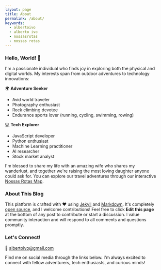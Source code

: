 ```yaml
---
layout: page
title: About
permalink: /about/
keywords:
  - albertoivo
  - alberto ivo
  - nossasrotas
  - nossas rotas
---
```


### Hello, World! 👋

I'm a passionate individual who finds joy in exploring both the physical and digital worlds. My interests span from outdoor adventures to technology innovations:

🌍 **Adventure Seeker**
- Avid world traveler
- Photography enthusiast
- Rock climbing devotee
- Endurance sports lover (running, cycling, swimming, rowing)

💻 **Tech Explorer**
- JavaScript developer
- Python enthusiast
- Machine Learning practitioner
- AI researcher
- Stock market analyst

I'm blessed to share my life with an amazing wife who shares my wanderlust, and together we're raising the most loving daughter anyone could ask for. You can explore our travel adventures through our interactive [Nossas Rotas Map](https://nossasrotas.firebaseapp.com).

### About This Blog

This platform is crafted with ❤️ using [Jekyll](https://jekyllrb.com) and [Markdown](https://guides.github.com/features/mastering-markdown/). It's completely [open source](https://github.com/albertoivo/albertoivo.github.io), and I welcome contributions! Feel free to click **Edit this page** at the bottom of any post to contribute or start a discussion. I value community interaction and will respond to all comments and questions promptly.

### Let's Connect!

📧 [albertoivo@gmail.com](mailto:albertoivo@gmail.com)

Find me on social media through the links below. I'm always excited to connect with fellow adventurers, tech enthusiasts, and curious minds!
